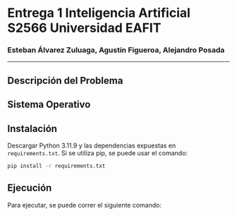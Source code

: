 # Entrega 1 Inteligencia Artificial S2566 Universidad EAFIT
### Esteban Álvarez Zuluaga, Agustín Figueroa, Alejandro Posada

---
## Descripción del Problema

## Sistema Operativo
## Instalación
Descargar Python 3.11.9 y las dependencias expuestas en `requirements.txt`.
Si se utiliza pip, se puede usar el comando:
   ```bash
  pip install -r requirements.txt
```
## Ejecución
Para ejecutar, se puede correr el siguiente comando:
